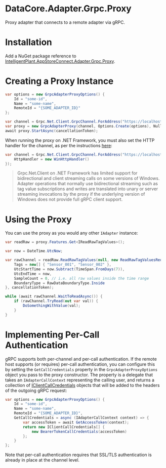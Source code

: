 ﻿# DataCore.Adapter.Grpc.Proxy

Proxy adapter that connects to a remote adapter via gRPC.


# Installation

Add a NuGet package reference to [IntelligentPlant.AppStoreConnect.Adapter.Grpc.Proxy](https://www.nuget.org/packages/IntelligentPlant.AppStoreConnect.Adapter.Grpc.Proxy).


# Creating a Proxy Instance

```csharp
var options = new GrpcAdapterProxyOptions() {
    Id = "some-id",
    Name = "some-name",
    RemoteId = "{SOME_ADAPTER_ID}"
};

var channel = Grpc.Net.Client.GrpcChannel.ForAddress("https://localhost:5001");
var proxy = new GrpcAdapterProxy(channel, Options.Create(options), NullLoggerFactory.Instance);
await proxy.StartAsync(cancellationToken);
```

When running the proxy on .NET Framework, you must also set the HTTP handler for the channel, as per the instructions [here](https://learn.microsoft.com/en-us/aspnet/core/grpc/netstandard#net-framework):

```csharp
var channel = Grpc.Net.Client.GrpcChannel.ForAddress("https://localhost:5001", new GrpcChannelOptions {
    HttpHandler = new WinHttpHandler()
});
```

> Grpc.Net.Client on .NET Framework has limited support for bidirectional and client streaming calls on some versions of Windows. Adapter operations that normally use bidirectional streaming such as tag value subscriptions and writes are translated into unary or server streaming invocations by the proxy if the underlying version of Windows does not provide full gRPC client support.


# Using the Proxy

You can use the proxy as you would any other `IAdapter` instance:

```csharp
var readRaw = proxy.Features.Get<IReadRawTagValues>();

var now = DateTime.UtcNow;

var rawChannel = readRaw.ReadRawTagValues(null, new ReadRawTagValuesRequest() {
    Tags = new[] { "Sensor_001", "Sensor_002" },
    UtcStartTime = now.Subtract(TimeSpan.FromDays(7)),
    UtcEndTime = now,
    SampleCount = 0, // i.e. all raw values inside the time range
    BoundaryType = RawDataBoundaryType.Inside
}, cancellationToken);

while (await rawChannel.WaitToReadAsync()) {
    if (rawChannel.TryRead(out var val)) {
        DoSomethingWithValue(val);
    }
}
```


# Implementing Per-Call Authentication

gRPC supports both per-channel and per-call authentication. If the remote host supports (or requires) per-call authentication, you can configure this by setting the `GetCallCredentials` property in the `GrpcAdapterProxyOptions` object you pass to the proxy constructor. The property is a delegate that takes an `IAdapterCallContext` representing the calling user, and returns a collection of [IClientCallCredentials](../DataCore.Adapter.Grpc.Client/Authentication/IClientCallCredentials.cs) objects that will be added to the headers of the outgoing gRPC request:

```csharp
var options = new GrpcAdapterProxyOptions() {
    Id = "some-id",
    Name = "some-name",
    RemoteId = "{SOME_ADAPTER_ID}",
    GetCallCredentials = async (IAdapterCallContext context) => {
        var accessToken = await GetAccessToken(context);
        return new IClientCallCredentials[] {
            new BearerTokenCallCredentials(accessToken)
        };
    }
};
```

Note that per-call authentication requires that SSL/TLS authentication is already in place at the channel level.
